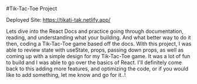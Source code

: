 #Tik-Tac-Toe Project

Deployed Site: https://tikati-tak.netlify.app/

Lets dive into the React Docs and practice going through documentation, reading, and understanding what your building. And what better way to do it then, coding a Tik-Tac-Toe game based off the docs. With this project, I was able to review state with useState, props, passing down props, as well as coming up with a simple design for my Tik-Tac-Toe game. It was a lot of fun to build and I was able to go over the basics of React. I'll definitely come back to this adding more features, and optimizing the code, or if you would like to add something, let me know and go for it..!
